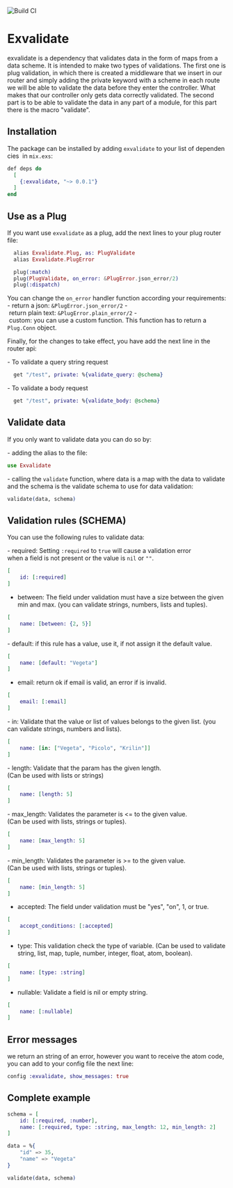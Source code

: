 ![Build CI](https://github.com/cnavas88/exvalidate/workflows/Elixir%20CI/badge.svg?branch=master)

# Exvalidate
 
exvalidate is a dependency that validates data in the form of maps from a data scheme. 
It is intended to make two types of validations. The first one is plug validation, 
in which there is created a middleware that we insert in our router and simply 
adding the private keyword with a scheme in each route we will be able to validate 
the data before they enter the controller. What makes that our controller only 
gets data correctly validated. The second part is to be able to validate the data 
in any part of a module, for this part there is the macro "validate".

## Installation

The package can be installed by adding `exvalidate` to your list of dependencies
 in `mix.exs`:

```elixir
def deps do
  [
    {:exvalidate, "~> 0.0.1"}
  ]
end
```

## Use as a Plug

If you want use `exvalidate` as a plug, add the next lines to your plug router 
file:

```elixir
  alias Exvalidate.Plug, as: PlugValidate
  alias Exvalidate.PlugError

  plug(:match)
  plug(PlugValidate, on_error: &PlugError.json_error/2)
  plug(:dispatch)
```

You can change the `on_error` handler function according your requirements: 
- return a json: `&PlugError.json_error/2`
- return plain text: `&PlugError.plain_error/2`
- custom: you can use a custom function. This function has to return a 
`Plug.Conn` object.

Finally, for the changes to take effect, you have add the next line in the 
router api:

- To validate a query string request

```elixir
  get "/test", private: %{validate_query: @schema}
```

- To validate a body request

```elixir
  get "/test", private: %{validate_body: @schema}
```

## Validate data

If you only want to validate data you can do so by:

- adding the alias to the file: 

```elixir
use Exvalidate
```

- calling the `validate` function, where data is a map with the data to validate
and the schema is the validate schema to use for data validation:

```elixir
validate(data, schema)
```

## Validation rules (SCHEMA)

You can use the following rules to validate data:

- required: Setting `:required` to `true` will cause a validation error
when a field is not present or the value is `nil` or `""`. 

```elixir
[
    id: [:required]
]
```

- between: The field under validation must have a size between the given min and max.
(you can validate strings, numbers, lists and tuples).

```elixir
[
    name: [between: {2, 5}]
]
```

- default: if this rule has a value, use it, if not assign it the default value.

```elixir
[
    name: [default: "Vegeta"]
]
```

- email: return ok if email is valid, an error if is invalid.

```elixir
[
    email: [:email]
]
```

- in: Validate that the value or list of values belongs to the given list.
(you can validate strings, numbers and lists).

```elixir
[
    name: [in: ["Vegeta", "Picolo", "Krilin"]]
]
```

- length: Validate that the param has the given length.
(Can be used with lists or strings)

```elixir
[
    name: [length: 5]
]
```

- max_length: Validates the parameter is <= to the given value.
(Can be used with lists, strings or tuples).

```elixir
[
    name: [max_length: 5]
]
```

- min_length: Validates the parameter is >= to the given value.
(Can be used with lists, strings or tuples).

```elixir
[
    name: [min_length: 5]
]
```

- accepted: The field under validation must be "yes", "on", 1, or true.

```elixir
[
    accept_conditions: [:accepted]
]
```

- type: This validation check the type of variable.
(Can be used to validate string, list, map, tuple, number, integer, float, atom, boolean).

```elixir
[
    name: [type: :string]
]
```

- nullable: Validate a field is nil or empty string.

```elixir
[
    name: [:nullable]
]
```

## Error messages

we return an string of an error, however you want to receive the atom code, you can add to your config file the next line:

```elixir
config :exvalidate, show_messages: true
```

## Complete example

```elixir
schema = [
    id: [:required, :number],
    name: [:required, type: :string, max_length: 12, min_length: 2]
]

data = %{
    "id" => 35,
    "name" => "Vegeta"
}

validate(data, schema)
```
